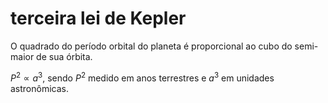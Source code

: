 # terceira lei de Kepler

O quadrado do período orbital do planeta é proporcional ao cubo do semi-maior de sua órbita.

$P^2 \propto a^3$, sendo $P^2$ medido em anos terrestres e $a^3$ em unidades astronômicas.
